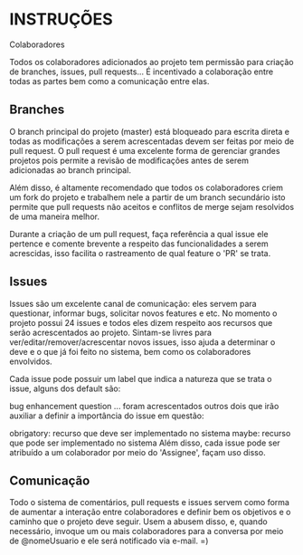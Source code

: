 # INSTRUÇÕES

Colaboradores

Todos os colaboradores adicionados ao projeto tem permissão para criação de branches, issues, pull requests...
É incentivado a colaboração entre todas as partes bem como a comunicação entre elas.

## Branches

O branch principal do projeto (master) está bloqueado para escrita direta e todas as modificações a serem acrescentadas
devem ser feitas por meio de pull request. O pull request é uma excelente forma de gerenciar grandes projetos pois permite
a revisão de modificações antes de serem adicionadas ao branch principal.

Além disso, é altamente recomendado que todos os colaboradores criem um fork do projeto e trabalhem nele a partir de um branch
secundário isto permite que pull requests não aceitos e conflitos de merge sejam resolvidos de uma maneira melhor.

Durante a criação de um pull request, faça referência a qual issue ele pertence e comente brevente a respeito das funcionalidades
a serem acrescidas, isso facilita o rastreamento de qual feature o 'PR' se trata.

## Issues

Issues são um excelente canal de comunicação: eles servem para questionar, informar bugs, solicitar novos features e etc.
No momento o projeto possui 24 issues e todos eles dizem respeito aos recursos que serão acrescentados ao projeto.
Sintam-se livres para ver/editar/remover/acrescentar novos issues, isso ajuda a determinar o deve e o que já foi feito no sistema,
bem como os colaboradores envolvidos.

Cada issue pode possuir um label que indica a natureza que se trata o issue, alguns dos default são:

bug
enhancement
question ...
foram acrescentados outros dois que irão auxiliar a definir a importância do issue em questão:

obrigatory: recurso que deve ser implementado no sistema
maybe: recurso que pode ser implementado no sistema
Além disso, cada issue pode ser atribuído a um colaborador por meio do 'Assignee', façam uso disso.

## Comunicação

Todo o sistema de comentários, pull requests e issues servem como forma de aumentar a interação entre colaboradores
e definir bem os objetivos e o caminho que o projeto deve seguir. Usem a abusem disso, e, quando necessário,
invoque um ou mais colaboradores para a conversa por meio de @nomeUsuario e ele será notificado via e-mail. =)
